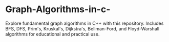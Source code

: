# Graph-Algorithms-in-c-
Explore fundamental graph algorithms in C++ with this repository. Includes BFS, DFS, Prim's, Kruskal's, Dijkstra's, Bellman-Ford, and Floyd-Warshall algorithms for educational and practical use.
